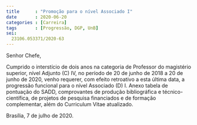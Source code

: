 ```yaml
---
title      : "Promoção para o nível Associado I"
date       : 2020-06-20
categories : [Carreira]
tags       : [Progressão, DGP, UnB]
sei:
  23106.053371/2020-63
---
```


Senhor Chefe,

Cumprido o interstício de dois anos na categoria de Professor do
magistério superior, nível Adjunto (C) IV, no período de 20 de junho de
2018 a 20 de junho de 2020, venho requerer, com efeito retroativo a esta
última data, a progressão funcional para o nível Associado (D) I. Anexo
tabela de pontuação do SADD, comprovantes de produção bibliográfica e
técnico-científica, de projetos de pesquisa financiados e de formação
complementar, além do Curriculum Vitae atualizado.

Brasília, 7 de julho de 2020.
